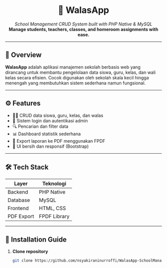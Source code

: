 <h1 align="center">🌟 WalasApp</h1>
<p align="center">
  <em>School Management CRUD System built with PHP Native & MySQL</em><br>
  <strong>Manage students, teachers, classes, and homeroom assignments with ease.</strong>
</p>

---

## 📌 Overview

**WalasApp** adalah aplikasi manajemen sekolah berbasis web yang dirancang untuk membantu pengelolaan data siswa, guru, kelas, dan wali kelas secara efisien. Cocok digunakan oleh sekolah skala kecil hingga menengah yang membutuhkan sistem sederhana namun fungsional.

---

## ⚙️ Features

- 🧑‍🎓 CRUD data siswa, guru, kelas, dan walas
- 🔐 Sistem login dan autentikasi admin
- 🔍 Pencarian dan filter data
- 📊 Dashboard statistik sederhana
- 📄 Export laporan ke PDF menggunakan FPDF
- 🧹 UI bersih dan responsif (Bootstrap)

---

## 🛠️ Tech Stack

| Layer        | Teknologi         |
|--------------|-------------------|
| Backend      | PHP Native        |
| Database     | MySQL             |
| Frontend     | HTML, CSS         |
| PDF Export   | FPDF Library      |

---

## 🚀 Installation Guide

1. **Clone repository**
   ```bash
   git clone https://github.com/nsyakiraninurroffi/WalasApp-SchoolManagement-CRUD-System.git
